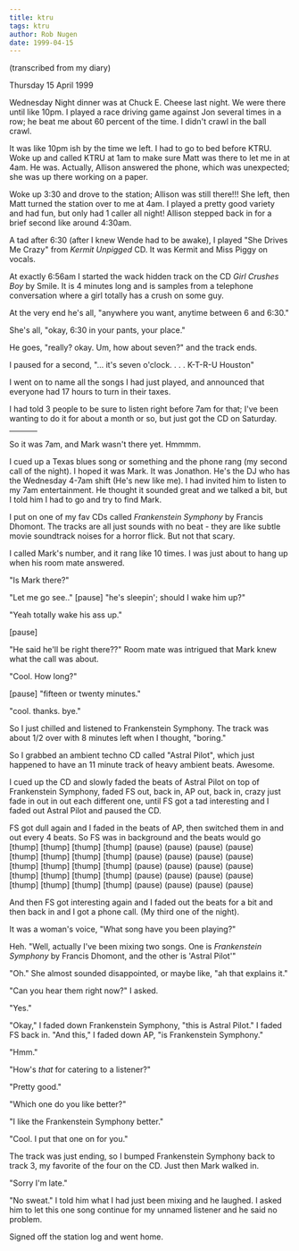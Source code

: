 ```yaml
---
title: ktru
tags: ktru
author: Rob Nugen
date: 1999-04-15
---
```


<p class=note>(transcribed from my diary)</p>
<p class=date>Thursday 15 April 1999</p>

<p>Wednesday Night dinner was at Chuck E. Cheese last night. We were there until like 10pm.  I played a race driving game against Jon several times in a row; he beat me about 60 percent of the time.  I didn't crawl in the ball crawl.

<p>It was like 10pm ish by the time we left. I had to go to bed before KTRU.  Woke up and called KTRU at 1am to make sure Matt was there to let me in at 4am.  He was.  Actually, Allison answered the phone, which was unexpected; she was up there working on a paper.

<p>Woke up 3:30 and drove to the station; Allison was still there!!!  She left, then Matt turned the station over to me at 4am.  I played a pretty good variety and had fun, but only had 1 caller all night!  Allison stepped back in for a brief second like around 4:30am.

<p>A tad after 6:30 (after I knew Wende had to be awake), I played "She Drives Me Crazy" from <em>Kermit Unpigged</em> CD.  It was Kermit and Miss Piggy on vocals.

<p>At exactly 6:56am I started the wack hidden track on the CD <em>Girl Crushes Boy</em> by Smile.  It is 4 minutes long and is samples from a telephone conversation where a girl totally has a crush on some guy.

<p>At the very end he's all, "anywhere you want, anytime between 6 and 6:30."

<p>She's all, "okay, 6:30 in your pants, your place."

<p>He goes, "really?  okay.  Um, how about seven?" and the track ends.

<p>I paused for a second, "...  it's seven o'clock. . . . K-T-R-U Houston"

<p>I went on to name all the songs I had just played, and announced that everyone had 17 hours to turn in their taxes.

<p>I had told 3 people to be sure to listen right before 7am for that; I've been wanting to do it for about a month or so, but just got the CD on Saturday.

<p><hr align="left" width="10%">

<p>So it was 7am, and Mark wasn't there yet.  Hmmmm.

<p>I cued up a Texas blues song or something and the phone rang (my second call of the night). I hoped it was Mark.  It was Jonathon.  He's the DJ who has the Wednesday 4-7am shift (He's new like me).  I had invited him to listen to my 7am entertainment.  He thought it sounded great and we talked a bit, but I told him I had to go and try to find Mark.

<p>I put on one of my fav CDs called <em>Frankenstein Symphony</em> by Francis Dhomont.  The tracks are all just sounds with no beat - they are like subtle movie soundtrack noises for a horror flick.  But not that scary.

<p>I called Mark's number, and it rang like 10 times.  I was just about to hang up when his room mate answered.

<p>"Is Mark there?"

<p>"Let me go see.."   [pause]  "he's sleepin'; should I wake him up?"

<p>"Yeah totally wake his ass up."

<p>[pause]

<p>"He said he'll be right there??"  Room mate was intrigued that Mark knew what the call was about.

<p>"Cool.  How long?"

<p>[pause] "fifteen or twenty minutes."

<p>"cool.  thanks.  bye."

<p>So I just chilled and listened to Frankenstein Symphony.  The track was about 1/2 over with 8 minutes left when I thought, "boring."

<p>So I grabbed an ambient techno CD called "Astral Pilot", which just happened to have an 11 minute track of heavy ambient beats.  Awesome.

<p>I cued up the CD and slowly faded the beats of Astral Pilot on top of Frankenstein Symphony, faded FS out, back in, AP out, back in, crazy just fade in out in out each different one, until FS got a tad interesting and I faded out Astral Pilot and paused the CD.

<p>FS got dull again and I faded in the beats of AP, then switched them in and out every 4 beats.  So FS was in background and the beats would go [thump] [thump] [thump] [thump] (pause) (pause) (pause) (pause)
<br>[thump] [thump] [thump] [thump] (pause) (pause) (pause) (pause)
<br>[thump] [thump] [thump] [thump] (pause) (pause) (pause) (pause)
<br>[thump] [thump] [thump] [thump] (pause) (pause) (pause) (pause)
<br>[thump] [thump] [thump] [thump] (pause) (pause) (pause) (pause)

<p>And then FS got interesting again and I faded out the beats for a bit and then back in and I got a phone call.  (My third one of the night).

<p>It was a woman's voice, "What song have you been playing?"

<p>Heh.  "Well, actually I've been mixing two songs.  One is <em>Frankenstein Symphony</em> by Francis Dhomont, and the other is 'Astral Pilot'"

<p>"Oh."  She almost sounded disappointed, or maybe like, "ah that explains it."

<p>"Can you hear them right now?" I asked.

<p>"Yes."

<p>"Okay," I faded down Frankenstein Symphony, "this is Astral Pilot."  I faded FS back in.  "And this," I faded down AP, "is Frankenstein Symphony."

<p>"Hmm."

<p>"How's <em>that</em> for catering to a listener?"

<p>"Pretty good."

<p>"Which one do you like better?"

<p>"I like the Frankenstein Symphony better."

<p>"Cool.  I put that one on for you."

<p>The track was just ending, so I bumped Frankenstein Symphony back to track 3, my favorite of the four on the CD.  Just then Mark walked in.

<p>"Sorry I'm late."

<p>"No sweat."  I told him what I had just been mixing and he laughed.  I asked him to let this one song continue for my unnamed listener and he said no problem.

<p>Signed off the station log and went home.

